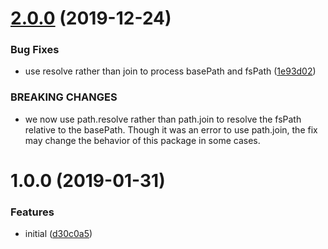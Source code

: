 <a name="2.0.0"></a>
# [2.0.0](https://github.com/lddubeau/karma-serve-static-map/compare/v1.0.0...v2.0.0) (2019-12-24)


### Bug Fixes

* use resolve rather than join to process basePath and fsPath ([1e93d02](https://github.com/lddubeau/karma-serve-static-map/commit/1e93d02))


### BREAKING CHANGES

* we now use path.resolve rather than path.join to resolve the
fsPath relative to the basePath. Though it was an error to use path.join, the
fix may change the behavior of this package in some cases.



<a name="1.0.0"></a>
# 1.0.0 (2019-01-31)


### Features

* initial ([d30c0a5](https://github.com/lddubeau/karma-serve-static-map/commit/d30c0a5))



